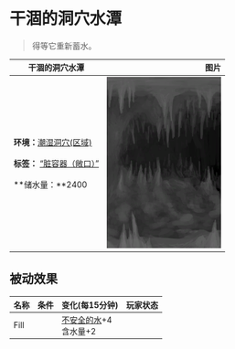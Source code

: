 # 干涸的洞穴水潭  
> 得等它重新蓄水。  
  
  干涸的洞穴水潭  |   图片   
 ----  |  ----:   
 **环境：**[潮湿洞穴(区域)](DampChamber.md)<br><br>**标签：**	[“脏容器（敞口）”](tag_ContainerDirty.md)<br><br>**储水量：**2400  |  <img decoding="async" src="Sprite/UnderwaterPondEmpty.png" href="a.md" style="max-width:300px;max-height:300px;">   
  
## 被动效果  
名称  |  条件  |  变化(每15分钟)  |  玩家状态  
----  |  ----  |  ----  |  ----  
Fill  |    |  [不安全的水](LQ_WaterUnsafe.md)+4<br>含水量+2  |    
